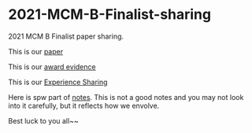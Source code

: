 # 2021-MCM-B-Finalist-sharing
2021 MCM B Finalist paper sharing.

This is our [paper](./2100059-paper.pdf)

This is our [award evidence](./2100059-award.pdf)

This is our [Experience Sharing](./2100059-Experience-Sharing.md)

Here is spw part of [notes](./spw_part). This is not a good notes and you may not look into it carefully, but it reflects how we envolve.

Best luck to you all~~
